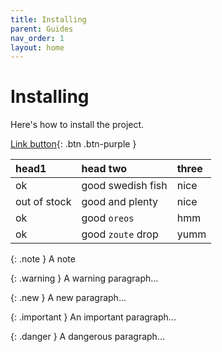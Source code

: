 ```yaml
---
title: Installing
parent: Guides
nav_order: 1
layout: home
---
```


# Installing

Here's how to install the project.

[Link button](https://just-the-docs.com){: .btn .btn-purple }

| head1        | head two          | three |
|:-------------|:------------------|:------|
| ok           | good swedish fish | nice  |
| out of stock | good and plenty   | nice  |
| ok           | good `oreos`      | hmm   |
| ok           | good `zoute` drop | yumm  |

{: .note }
A note

{: .warning }
A warning paragraph...

{: .new }
A new paragraph...

{: .important }
An important paragraph...

{: .danger }
A dangerous paragraph...
